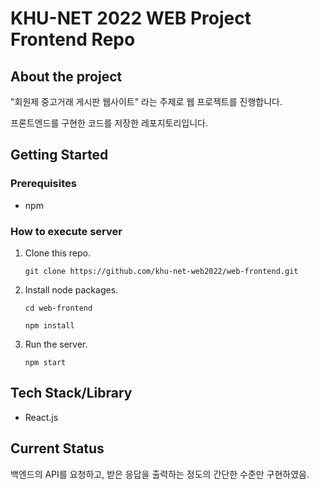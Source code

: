 # KHU-NET 2022 WEB Project Frontend Repo

## About the project

"회원제 중고거래 게시판 웹사이트" 라는 주제로 웹 프로젝트를 진행합니다.

프론트엔드를 구현한 코드를 저장한 레포지토리입니다.

## Getting Started

### Prerequisites

- npm

### How to execute server

1. Clone this repo.

   `git clone https://github.com/khu-net-web2022/web-frontend.git`

1. Install node packages.

   `cd web-frontend`

   `npm install`

1. Run the server.

   `npm start`

## Tech Stack/Library

- React.js

## Current Status

백엔드의 API를 요청하고, 받은 응답을 출력하는 정도의 간단한 수준만 구현하였음.
